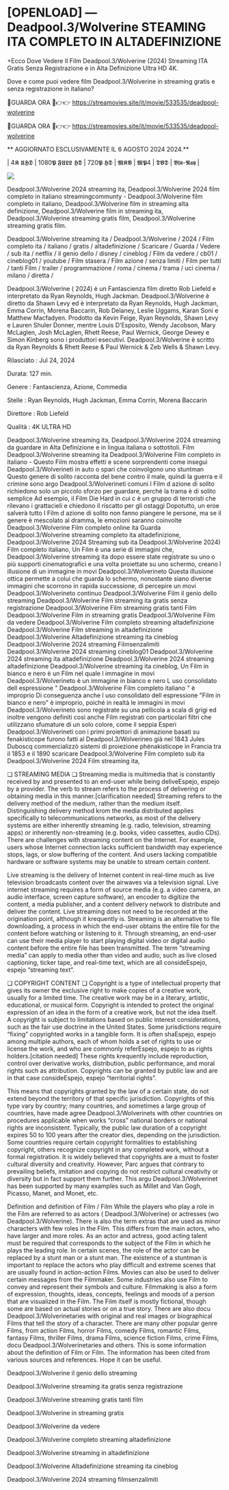 # [OPENLOAD] — Deadpool.3/Wolverine STEAMING ITA COMPLETO IN ALTADEFINIZIONE

+Ecco Dove Vedere Il Film Deadpool.3/Wolverine (2024) Streaming ITA Gratis Senza Registrazione e in Alta Definizione Ultra HD 4K.

Dove e come puoi vedere film Deadpool.3/Wolverine in streaming gratis e senza registrazione in italiano?

🔴GUARDA ORA 🔴👉👉 https://streamovies.site/it/movie/533535/deadpool-wolverine

🔴GUARDA ORA 🔴👉👉 https://streamovies.site/it/movie/533535/deadpool-wolverine

** AGGIORNATO ESCLUSIVAMENTE IL    6  AGOSTO 2024 2024.**

| 4𝕶 𝖀𝕳𝕯 | 1080𝕻 𝕱𝖀𝕷𝕷 𝕳𝕯 | 720𝕻 𝕳𝕯 | 𝕸𝕶𝖁 | 𝕸𝕻4 | 𝕯𝖁𝕯 | 𝕭𝖑𝖚-𝕽𝖆𝖞 |

<p dir="auto"><a href="https://streamovies.site/it/movie/533535/deadpool-wolverine" rel="nofollow"><img src="https://camo.githubusercontent.com/917e6ed5c302499242165dcc02bdbce85c075fd21b35918eb9c0b771855261b8/68747470733a2f2f7374617469632e7769787374617469632e636f6d2f6d656469612f6232343966395f61646163386637306662336634356238383639313639366337376465313866337e6d76322e676966" style="max-width: 100%;"></a>
      <span>
        <a href="https://streamovies.site/it/movie/533535/deadpool-wolverine" rel="nofollow">
</a></span></p>

Deadpool.3/Wolverine 2024 streaming ita, Deadpool.3/Wolverine 2024 film completo in italiano streamingcommunty - Deadpool.3/Wolverine film completo in italiano, Deadpool.3/Wolverine film in streaming alta definizione, Deadpool.3/Wolverine film in streaming ita, Deadpool.3/Wolverine streaming gratis film, Deadpool.3/Wolverine streaming gratis film.

Deadpool.3/Wolverine streaming ita / Deadpool.3/Wolverine / 2024 / Film completo ita / italiano / gratis / altadefinizione / Scaricare / Guarda / Vedere / sub ita / netflix / il genio dello / disney / cineblog / Film da vedere / cb01 / cineblog01 / youtube / Film stasera / Film azione / senza limiti / Film per tutti / tanti Film / trailer / programmazione / roma / cinema / trama / uci cinema / milano / diretta /

Deadpool.3/Wolverine ( 2024) è un Fantascienza film diretto Rob Liefeld e interpretato da Ryan Reynolds, Hugh Jackman. Deadpool.3/Wolverine è diretto da Shawn Levy ed è interpretato da Ryan Reynolds, Hugh Jackman, Emma Corrin, Morena Baccarin, Rob Delaney, Leslie Uggams, Karan Soni e Matthew Macfadyen. Prodotto da Kevin Feige, Ryan Reynolds, Shawn Levy e Lauren Shuler Donner, mentre Louis D’Esposito, Wendy Jacobson, Mary McLaglen, Josh McLaglen, Rhett Reese, Paul Wernick, George Dewey e Simon Kinberg sono i produttori esecutivi. Deadpool.3/Wolverine è scritto da Ryan Reynolds & Rhett Reese & Paul Wernick & Zeb Wells & Shawn Levy.

Rilasciato : Jul 24, 2024

Durata: 127 min.

Genere : Fantascienza, Azione, Commedia

Stelle : Ryan Reynolds, Hugh Jackman, Emma Corrin, Morena Baccarin

Direttore : Rob Liefeld

Qualità : 4K ULTRA HD

Deadpool.3/Wolverine streaming ita, Deadpool.3/Wolverine 2024 streaming da guardare in Alta Definizione e in lingua italiana o sottotitoli. Film Deadpool.3/Wolverine streaming ita Deadpool.3/Wolverine Film completo in italiano - Questo Film mostra effetti e scene sorprendenti come insegui Deadpool.3/Wolverineti in auto o spari che coinvolgono uno stuntman Questo genere di solito racconta del bene contro il male, quindi la guerra e il crimine sono argo Deadpool.3/Wolverineti comuni I Film d azione di solito richiedono solo un piccolo sforzo per guardare, perché la trama è di solito semplice Ad esempio, il Film Die Hard in cui c è un gruppo di terroristi che rilevano i grattacieli e chiedono il riscatto per gli ostaggi Dopotutto, un eroe salverà tutto I Film d azione di solito non fanno piangere le persone, ma se il genere è mescolato al dramma, le emozioni saranno coinvolte Deadpool.3/Wolverine Film completo online ita Guarda Deadpool.3/Wolverine streaming completo ita altadefinizione, Deadpool.3/Wolverine 2024 Streaming sub ita Deadpool.3/Wolverine 2024) Film completo italiano, Un Film è una serie di immagini che, Deadpool.3/Wolverine streaming ita dopo essere state registrate su uno o più supporti cinematografici e una volta proiettate su uno schermo, creano l illusione di un immagine in movi Deadpool.3/Wolverineto Questa illusione ottica permette a colui che guarda lo schermo, nonostante siano diverse immagini che scorrono in rapida successione, di percepire un movi Deadpool.3/Wolverineto continuo Deadpool.3/Wolverine Film il genio dello streaming Deadpool.3/Wolverine Film streaming ita gratis senza registrazione Deadpool.3/Wolverine Film streaming gratis tanti Film Deadpool.3/Wolverine Film in streaming gratis Deadpool.3/Wolverine Film da vedere Deadpool.3/Wolverine Film completo streaming altadefinizione Deadpool.3/Wolverine Film streaming in altadefinizione Deadpool.3/Wolverine Altadefinizione streaming ita cineblog Deadpool.3/Wolverine 2024 streaming Filmsenzalimiti Deadpool.3/Wolverine 2024 streaming cineblog01 Deadpool.3/Wolverine 2024 streaming ita altadefinizione Deadpool.3/Wolverine 2024 streaming altadefinizione Deadpool.3/Wolverine streaming ita cineblog, Un Film in bianco e nero è un Film nel quale l immagine in movi Deadpool.3/Wolverineto è un immagine in bianco e nero L uso consolidato dell espressione " Deadpool.3/Wolverine Film completo italiano " è improprio Di conseguenza anche l uso consolidato dell espressione "Film in bianco e nero" è improprio, poiché in realtà le immagini in movi Deadpool.3/Wolverineto sono registrate su una pellicola a scala di grigi ed inoltre vengono definiti così anche Film registrati con particolari filtri che utilizzano sfumature di un solo colore, come il seppia Esperi Deadpool.3/Wolverineti con i primi proiettori di animazione basati su fenakisticope furono fatti al Deadpool.3/Wolverineo già nel 1843 Jules Duboscq commercializzò sistemi di proiezione phénakisticope in Francia tra il 1853 e il 1890 scaricare Deadpool.3/Wolverine Film completo sub ita Deadpool.3/Wolverine 2024 Film streaming ita,

❏ STREAMING MEDIA ❏ Streaming media is multimedia that is constantly received by and presented to an end-user while being deliveEspejo, espejo by a provider. The verb to stream refers to the process of delivering or obtaining media in this manner.[clarification needed] Streaming refers to the delivery method of the medium, rather than the medium itself. Distinguishing delivery method krom the media distributed applies specifically to telecommunications networks, as most of the delivery systems are either inherently streaming (e.g. radio, television, streaming apps) or inherently non-streaming (e.g. books, video cassettes, audio CDs). There are challenges with streaming content on the Internet. For example, users whose Internet connection lacks sufficient bandwidth may experience stops, lags, or slow buffering of the content. And users lacking compatible hardware or software systems may be unable to stream certain content.

Live streaming is the delivery of Internet content in real-time much as live television broadcasts content over the airwaves via a television signal. Live internet streaming requires a form of source media (e.g. a video camera, an audio interface, screen capture software), an encoder to digitize the content, a media publisher, and a content delivery network to distribute and deliver the content. Live streaming does not need to be recorded at the origination point, although it krequently is. Streaming is an alternative to file downloading, a process in which the end-user obtains the entire file for the content before watching or listening to it. Through streaming, an end-user can use their media player to start playing digital video or digital audio content before the entire file has been transmitted. The term “streaming media” can apply to media other than video and audio, such as live closed captioning, ticker tape, and real-time text, which are all consideEspejo, espejo “streaming text”.

❏ COPYRIGHT CONTENT ❏ Copyright is a type of intellectual property that gives its owner the exclusive right to make copies of a creative work, usually for a limited time. The creative work may be in a literary, artistic, educational, or musical form. Copyright is intended to protect the original expression of an idea in the form of a creative work, but not the idea itself. A copyright is subject to limitations based on public interest considerations, such as the fair use doctrine in the United States. Some jurisdictions require “fixing” copyrighted works in a tangible form. It is often shaEspejo, espejo among multiple authors, each of whom holds a set of rights to use or license the work, and who are commonly referEspejo, espejo to as rights holders.[citation needed] These rights krequently include reproduction, control over derivative works, distribution, public performance, and moral rights such as attribution. Copyrights can be granted by public law and are in that case consideEspejo, espejo “territorial rights”.

This means that copyrights granted by the law of a certain state, do not extend beyond the territory of that specific jurisdiction. Copyrights of this type vary by country; many countries, and sometimes a large group of countries, have made agree Deadpool.3/Wolverinets with other countries on procedures applicable when works “cross” national borders or national rights are inconsistent. Typically, the public law duration of a copyright expires 50 to 100 years after the creator dies, depending on the jurisdiction. Some countries require certain copyright formalities to establishing copyright, others recognize copyright in any completed work, without a formal registration. It is widely believed that copyrights are a must to foster cultural diversity and creativity. However, Parc argues that contrary to prevailing beliefs, imitation and copying do not restrict cultural creativity or diversity but in fact support them further. This argu Deadpool.3/Wolverinet has been supported by many examples such as Millet and Van Gogh, Picasso, Manet, and Monet, etc.

Definition and definition of Film / Film While the players who play a role in the Film are referred to as actors ( Deadpool.3/Wolverine) or actresses (wo Deadpool.3/Wolverine). There is also the term extras that are used as minor characters with few roles in the Film. This differs from the main actors, who have larger and more roles. As an actor and actress, good acting talent must be required that corresponds to the subject of the Film in which he plays the leading role. In certain scenes, the role of the actor can be replaced by a stunt man or a stunt man. The existence of a stuntman is important to replace the actors who play difficult and extreme scenes that are usually found in action-action Films. Movies can also be used to deliver certain messages from the Filmmaker. Some industries also use Film to convey and represent their symbols and culture. Filmmaking is also a form of expression, thoughts, ideas, concepts, feelings and moods of a person that are visualized in the Film. The Film itself is mostly fictional, though some are based on actual stories or on a true story. There are also docu Deadpool.3/Wolverinetaries with original and real images or biographical Films that tell the story of a character. There are many other popular genre Films, from action Films, horror Films, comedy Films, romantic Films, fantasy Films, thriller Films, drama Films, science fiction Films, crime Films, docu Deadpool.3/Wolverinetaries and others. This is some information about the definition of Film or Film. The information has been cited from various sources and references. Hope it can be useful.

Deadpool.3/Wolverine il genio dello streaming

Deadpool.3/Wolverine streaming ita gratis senza registrazione

Deadpool.3/Wolverine streaming gratis tanti film

Deadpool.3/Wolverine in streaming gratis

Deadpool.3/Wolverine da vedere

Deadpool.3/Wolverine completo streaming altadefinizione

Deadpool.3/Wolverine streaming in altadefinizione

Deadpool.3/Wolverine Altadefinizione streaming ita cineblog

Deadpool.3/Wolverine 2024 streaming filmsenzalimiti
